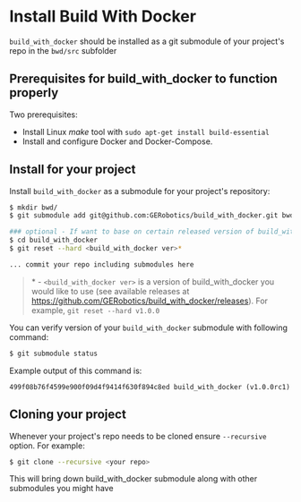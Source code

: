 # Install Build With Docker

`build_with_docker` should be installed as a git submodule of your project's
repo in the `bwd/src` subfolder

## Prerequisites for build_with_docker to function properly

Two prerequisites:

- Install Linux _make_ tool with `sudo apt-get install build-essential`
- Install and configure Docker and Docker-Compose.

## Install for your project

Install `build_with_docker` as a submodule for your project's repository:

~~~bash
$ mkdir bwd/
$ git submodule add git@github.com:GERobotics/build_with_docker.git bwd/src

### optional - If want to base on certain released version of build_with_docker:
$ cd build_with_docker
$ git reset --hard <build_with_docker ver>* 

... commit your repo including submodules here
~~~

> \* - `<build_with_docker ver>` is a version of build_with_docker you would like to use (see available releases at https://github.com/GERobotics/build_with_docker/releases). For example, `git reset --hard v1.0.0`

You can verify version of your `build_with_docker` submodule with following command:

~~~bash
$ git submodule status
~~~

Example output of this command is:

~~~
499f08b76f4599e900f09d4f9414f630f894c8ed build_with_docker (v1.0.0rc1)
~~~

## Cloning your project

Whenever your project's repo needs to be cloned ensure `--recursive` option. For example:

~~~bash
$ git clone --recursive <your repo>
~~~ 

This will bring down build_with_docker submodule along with other submodules you might have
